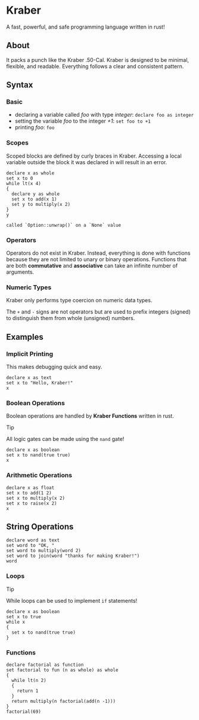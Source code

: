 # Kraber

A fast, powerful, and safe programming language written in rust!

## About

It packs a punch like the Kraber .50-Cal. Kraber is designed to be minimal, flexible, and readable. Everything follows a clear and consistent pattern.

## Syntax

### Basic

- declaring a variable called *foo* with type *integer*: `declare foo as integer`
- setting the variable *foo* to the integer *+1*: `set foo to +1`
- printing *foo*: `foo`

### Scopes

Scoped blocks are defined by curly braces in Kraber. Accessing a local variable outside the block it was declared in will result in an error.

```
declare x as whole
set x to 0
while lt(x 4)
{
  declare y as whole
  set x to add(x 1)
  set y to multiply(x 2)
}
y
```

```
called `Option::unwrap()` on a `None` value
```

### Operators

Operators do not exist in Kraber. Instead, everything is done with functions because they are not limited to unary or binary operations. Functions that are both **commutative** and **associative** can take an infinite number of arguments.

### Numeric Types

Kraber only performs type coercion on numeric data types. 

The `+` and `-` signs are not operators but are used to prefix integers (signed) to distinguish them from whole (unsigned) numbers.

## Examples

### Implicit Printing

This makes debugging quick and easy.

```
declare x as text
set x to "Hello, Kraber!"
x
```

### Boolean Operations

Boolean operations are handled by **Kraber Functions** written in rust.

> [!TIP]
> All logic gates can be made using the `nand` gate!

```
declare x as boolean
set x to nand(true true)
x
```

### Arithmetic Operations

```
declare x as float
set x to add(1 2)
set x to multiply(x 2)
set x to raise(x 2)
x
```

## String Operations

```
declare word as text
set word to "OK, "
set word to multiply(word 2)
set word to join(word "thanks for making Kraber!")
word
```

### Loops

> [!TIP]
> While loops can be used to implement `if` statements!

```
declare x as boolean
set x to true
while x
{
  set x to nand(true true)
}
```

### Functions

```
declare factorial as function
set factorial to fun (n as whole) as whole
{
  while lt(n 2)
  {
    return 1
  }
  return multiply(n factorial(add(n -1)))
}
factorial(69)
```